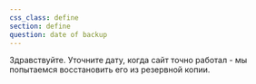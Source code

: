 ```yaml
---
css_class: define
section: define
question: date of backup
---
```

Здравствуйте. Уточните дату, когда сайт точно работал - мы попытаемся восстановить его из резервной копии.